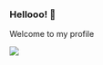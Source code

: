 ### Hellooo! 👋

 Welcome to my profile
 
<a class="url" href="https://www.linkedin.com/in/ralf-prezia-6a38181a3/"><img src="https://www.google.com/url?sa=i&url=https%3A%2F%2Fsundartechno.com%2F&psig=AOvVaw2z9BJOozZOaK9X0ntxSCuN&ust=1625431446166000&source=images&cd=vfe&ved=0CAoQjRxqFwoTCJDv_ZHix_ECFQAAAAAdAAAAABAh"/></a>


<!--
**ralfprezia/ralfprezia** is a ✨ _special_ ✨ repository because its `README.md` (this file) appears on your GitHub profile.

Here are some ideas to get you started:

- 🔭 I’m currently working on ...
- 🌱 I’m currently learning ...
- 👯 I’m looking to collaborate on ...
- 🤔 I’m looking for help with ...
- 💬 Ask me about ...
- 📫 How to reach me: ...
- 😄 Pronouns: ...
- ⚡ Fun fact: ...
-->
